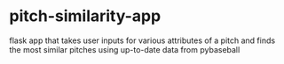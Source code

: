 # pitch-similarity-app

flask app that takes user inputs for various attributes of a pitch and finds the most similar pitches using up-to-date data from pybaseball
